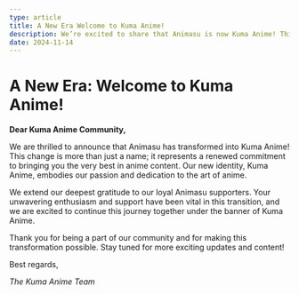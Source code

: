 ```yaml
---
type: article
title: A New Era Welcome to Kuma Anime!
description: We’re excited to share that Animasu is now Kuma Anime! This change is all about bringing you an even better experience. Thanks for your support
date: 2024-11-14
---
```


# A New Era: Welcome to Kuma Anime!

**Dear Kuma Anime Community,**

We are thrilled to announce that Animasu has transformed into Kuma Anime! This change is more than just a name; it represents a renewed commitment to bringing you the very best in anime content. Our new identity, Kuma Anime, embodies our passion and dedication to the art of anime.

We extend our deepest gratitude to our loyal Animasu supporters. Your unwavering enthusiasm and support have been vital in this transition, and we are excited to continue this journey together under the banner of Kuma Anime.

Thank you for being a part of our community and for making this transformation possible. Stay tuned for more exciting updates and content!

Best regards,

<!-- markdownlint-disable-next-line MD036 -->
*The Kuma Anime Team*
